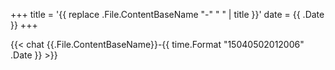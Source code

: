 +++
title = '{{ replace .File.ContentBaseName "-" " " | title }}'
date = {{ .Date }}
+++

{{< chat {{.File.ContentBaseName}}-{{ time.Format "15040502012006" .Date }} >}}

